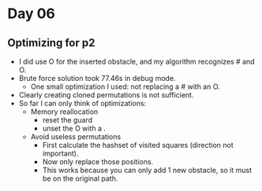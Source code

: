 # Day 06

## Optimizing for p2
- I did use O for the inserted obstacle, and my algorithm recognizes # and O.
- Brute force solution took 77.46s in debug mode.
    - One small optimization I used: not replacing a # with an O.
- Clearly creating cloned permutations is not sufficient.
- So far I can only think of optimizations:
    - Memory reallocation
        - reset the guard
        - unset the O with a .
    - Avoid useless permutations
        - First calculate the hashset of visited squares (direction not important).
        - Now only replace those positions.
        - This works because you can only add 1 new obstacle, so it must be on the original path.
